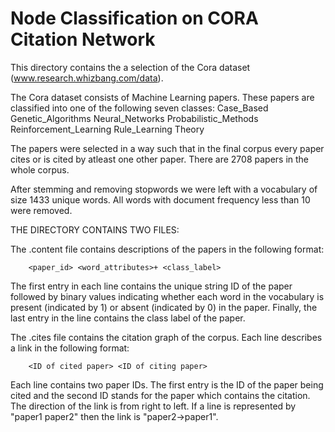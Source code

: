 # Node Classification on CORA Citation Network

This directory contains the a selection of the Cora dataset (www.research.whizbang.com/data).

The Cora dataset consists of Machine Learning papers. These papers are classified into one of the following seven classes:
		Case_Based
		Genetic_Algorithms
		Neural_Networks
		Probabilistic_Methods
		Reinforcement_Learning
		Rule_Learning
		Theory

The papers were selected in a way such that in the final corpus every paper cites or is cited by atleast one other paper. There are 2708 papers in the whole corpus. 

After stemming and removing stopwords we were left with a vocabulary of size 1433 unique words. All words with document frequency less than 10 were removed.


THE DIRECTORY CONTAINS TWO FILES:

The .content file contains descriptions of the papers in the following format:

		<paper_id> <word_attributes>+ <class_label>

The first entry in each line contains the unique string ID of the paper followed by binary values indicating whether each word in the vocabulary is present (indicated by 1) or absent (indicated by 0) in the paper. Finally, the last entry in the line contains the class label of the paper.

The .cites file contains the citation graph of the corpus. Each line describes a link in the following format:

		<ID of cited paper> <ID of citing paper>

Each line contains two paper IDs. The first entry is the ID of the paper being cited and the second ID stands for the paper which contains the citation. The direction of the link is from right to left. If a line is represented by "paper1 paper2" then the link is "paper2->paper1". 